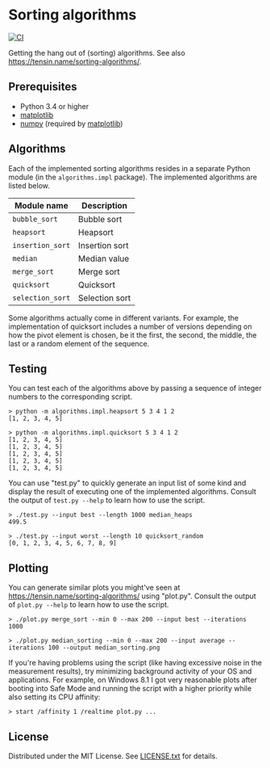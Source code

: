 Sorting algorithms
==================

[![CI](https://github.com/egor-tensin/sorting-algorithms/actions/workflows/ci.yml/badge.svg)](https://github.com/egor-tensin/sorting-algorithms/actions/workflows/ci.yml)

Getting the hang out of (sorting) algorithms.
See also https://tensin.name/sorting-algorithms/.

Prerequisites
-------------

* Python 3.4 or higher
* [matplotlib]
* [numpy] (required by [matplotlib])

[matplotlib]: http://matplotlib.org/
[numpy]: http://www.numpy.org/

Algorithms
----------

Each of the implemented sorting algorithms resides in a separate Python module
(in the `algorithms.impl` package).
The implemented algorithms are listed below.

| Module name      | Description
| ---------------- | --------------
| `bubble_sort`    | Bubble sort
| `heapsort`       | Heapsort
| `insertion_sort` | Insertion sort
| `median`         | Median value
| `merge_sort`     | Merge sort
| `quicksort`      | Quicksort
| `selection_sort` | Selection sort

Some algorithms actually come in different variants.
For example, the implementation of quicksort includes a number of versions
depending on how the pivot element is chosen, be it the first, the second, the
middle, the last or a random element of the sequence.

Testing
-------

You can test each of the algorithms above by passing a sequence of integer
numbers to the corresponding script.

```
> python -m algorithms.impl.heapsort 5 3 4 1 2
[1, 2, 3, 4, 5]
```

```
> python -m algorithms.impl.quicksort 5 3 4 1 2
[1, 2, 3, 4, 5]
[1, 2, 3, 4, 5]
[1, 2, 3, 4, 5]
[1, 2, 3, 4, 5]
[1, 2, 3, 4, 5]
```

You can use "test.py" to quickly generate an input list of some kind and
display the result of executing one of the implemented algorithms.
Consult the output of `test.py --help` to learn how to use the script.

```
> ./test.py --input best --length 1000 median_heaps
499.5
```

```
> ./test.py --input worst --length 10 quicksort_random
[0, 1, 2, 3, 4, 5, 6, 7, 8, 9]
```

Plotting
--------

You can generate similar plots you might've seen at
https://tensin.name/sorting-algorithms/ using "plot.py".
Consult the output of `plot.py --help` to learn how to use the script.

```
> ./plot.py merge_sort --min 0 --max 200 --input best --iterations 1000
```

```
> ./plot.py median_sorting --min 0 --max 200 --input average --iterations 100 --output median_sorting.png
```

If you're having problems using the script (like having excessive noise in the
measurement results), try minimizing background activity of your OS and
applications.
For example, on Windows 8.1 I got very reasonable plots after booting into Safe
Mode and running the script with a higher priority while also setting its CPU
affinity:

```
> start /affinity 1 /realtime plot.py ...
```

License
-------

Distributed under the MIT License.
See [LICENSE.txt] for details.

[LICENSE.txt]: LICENSE.txt
